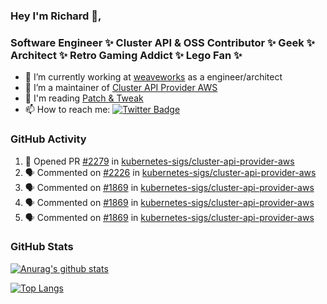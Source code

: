 ### Hey I'm Richard 👋, 

<h3 align="left">Software Engineer ✨ Cluster API & OSS Contributor ✨ Geek ✨ Architect ✨ Retro Gaming Addict ✨ Lego Fan ✨</h3>

- 🔭 I’m currently working at [weaveworks](https://github.com/weaveworks) as a engineer/architect
- 👯 I’m a maintainer of [Cluster API Provider AWS](https://github.com/kubernetes-sigs/cluster-api-provider-aws)
- 💬 I'm reading [Patch & Tweak](https://bjooks.com/products/patch-tweak-exploring-modular-synthesis)
- 📫 How to reach me: [![Twitter Badge](https://img.shields.io/badge/-@fruit_case-00acee?style=flat&logo=Twitter&logoColor=white)](https://twitter.com/intent/follow?screen_name=fruit_case "Follow on Twitter")

### GitHub Activity 

<!--START_SECTION:activity-->
1. 💪 Opened PR [#2279](https://github.com/kubernetes-sigs/cluster-api-provider-aws/pull/2279) in [kubernetes-sigs/cluster-api-provider-aws](https://github.com/kubernetes-sigs/cluster-api-provider-aws)
2. 🗣 Commented on [#2226](https://github.com/kubernetes-sigs/cluster-api-provider-aws/issues/2226) in [kubernetes-sigs/cluster-api-provider-aws](https://github.com/kubernetes-sigs/cluster-api-provider-aws)
3. 🗣 Commented on [#1869](https://github.com/kubernetes-sigs/cluster-api-provider-aws/issues/1869) in [kubernetes-sigs/cluster-api-provider-aws](https://github.com/kubernetes-sigs/cluster-api-provider-aws)
4. 🗣 Commented on [#1869](https://github.com/kubernetes-sigs/cluster-api-provider-aws/issues/1869) in [kubernetes-sigs/cluster-api-provider-aws](https://github.com/kubernetes-sigs/cluster-api-provider-aws)
5. 🗣 Commented on [#1869](https://github.com/kubernetes-sigs/cluster-api-provider-aws/issues/1869) in [kubernetes-sigs/cluster-api-provider-aws](https://github.com/kubernetes-sigs/cluster-api-provider-aws)
<!--END_SECTION:activity-->

### GitHub Stats

[![Anurag's github stats](https://github-readme-stats.vercel.app/api?username=richardcase&count_private=true&show_icons=true)](https://github.com/anuraghazra/github-readme-stats)

[![Top Langs](https://github-readme-stats.vercel.app/api/top-langs/?username=richardcase&hide=html&layout=compact)](https://github.com/anuraghazra/github-readme-stats)
